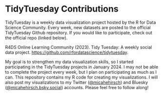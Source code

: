 # TidyTuesday Contributions

TidyTuesday is a weekly data visualization project hosted by the R for Data Science Community. Every week, new datasets are posted to the official TidyTuesday Github repository. If you would like to participate, check out the official repo (linked below).

R4DS Online Learning Community (2023). Tidy Tuesday: A weekly social data project. <https://github.com/rfordatascience/tidytuesday>.

My goal is to strengthen my data visualization skills, so I started participating in the TidyTuesday projects in January 2024. I may not be able to complete the project every week, but I plan on participating as much as I can. This repository contains my R code for creating my visualizations. I will also post my visualizations to my Twitter ([\@micahehirsch](https://twitter.com/MicahEHirsch)) and Bluesky ([\@micahehirsch.bsky.social](https://bsky.app/profile/micahehirsch.bsky.social)) accounts. Please feel free to follow along!
